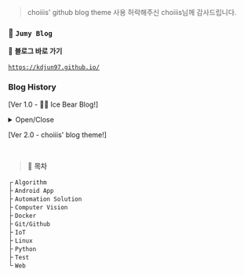 > choiiis' github blog theme 사용 허락해주신 choiiis님께 감사드립니다.  

### 🦥 `Jumy Blog`

📎 **블로그 바로 가기**

[`https://kdjun97.github.io/`](https://kdjun97.github.io/)

### Blog History

[Ver 1.0 - 🐻‍❄️ Ice Bear Blog!]  

<details>
<summary>Open/Close</summary><br>

<img src="/assets/images/post_img/readme/old2.JPG" alt="ice-bear2"><br>
<img src="/assets/images/post_img/readme/old1.JPG" alt="ice-bear1"><br>
<img src="/assets/images/post_img/readme/old3.JPG" alt="ice-bear3"><br>

</details>  

[Ver 2.0 - choiiis' blog theme!]

<br>

> 🌴 **목차**

┌ `Algorithm`  
├ `Android App`  
├ `Automation Solution`  
├ `Computer Vision`  
├ `Docker`  
├ `Git/Github`  
├ `IoT`  
├ `Linux`  
├ `Python`  
├ `Test`  
└ `Web`  
